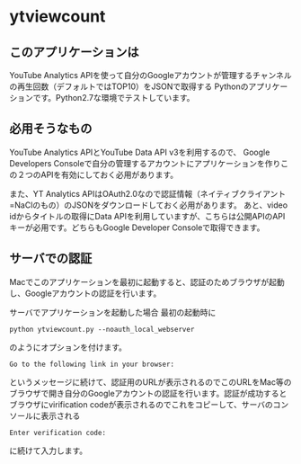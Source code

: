 # ytviewcount

## このアプリケーションは

YouTube Analytics APIを使って自分のGoogleアカウントが管理するチャンネルの再生回数（デフォルトではTOP10）をJSONで取得する
Pythonのアプリケーションです。Python2.7な環境でテストしています。

## 必用そうなもの
YouTube Analytics APIとYouTube Data API v3を利用するので、
Google Developers Consoleで自分の管理するアカウントにアプリケーションを作りこの２つのAPIを有効にしておく必用があります。

また、YT Analytics APIはOAuth2.0なので認証情報（ネイティブクライアント=NaClのもの）のJSONをダウンロードしておく必用があります。
あと、video idからタイトルの取得にData APIを利用していますが、こちらは公開APIのAPIキーが必用です。どちらもGoogle Developer Consoleで取得できます。

## サーバでの認証
Macでこのアプリケーションを最初に起動すると、認証のためブラウザが起動し、Googleアカウントの認証を行います。

サーバでアプリケーションを起動した場合
最初の起動時に
```
python ytviewcount.py --noauth_local_webserver
```
のようにオプションを付けます。

```
Go to the following link in your browser:
```
というメッセージに続けて、認証用のURLが表示されるのでこのURLをMac等のブラウザで開き自分のGoogleアカウントの認証を行います。認証が成功するとブラウザにvirification codeが表示されるのでこれをコピーして、サーバのコンソールに表示される
```
Enter verification code:
```
に続けて入力します。

